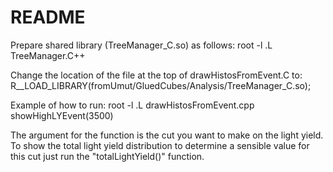 # README
Prepare shared library (TreeManager_C.so) as follows:
	root -l
	.L TreeManager.C++

Change the location of the file at the top of drawHistosFromEvent.C to:
  R__LOAD_LIBRARY(fromUmut/GluedCubes/Analysis/TreeManager_C.so);

Example of how to run: 
  root -l 
  .L drawHistosFromEvent.cpp
  showHighLYEvent(3500)

The argument for the function is the cut you want to make on the light yield.
To show the total light yield distribution to determine a sensible value for this cut just run the "totalLightYield()" function.
